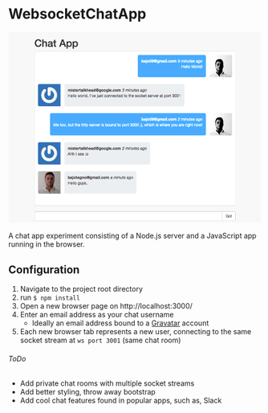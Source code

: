 # WebsocketChatApp
![Screenshot of the app](repomedia/Conversation.png)

A chat app experiment consisting of a Node.js server and a JavaScript app running in the browser.

## Configuration
1. Navigate to the project root directory
2. run `$ npm install`
3. Open a new browser page on http://localhost:3000/
4. Enter an email address as your chat username
    * Ideally an email address bound to a [Gravatar](https://en.gravatar.com/) account
5. Each new browser tab represents a new user, connecting to the same socket stream at `ws port 3001` (same chat room)

###### ToDo
* Add private chat rooms with multiple socket streams
* Add better styling, throw away bootstrap
* Add cool chat features found in popular apps, such as, Slack
